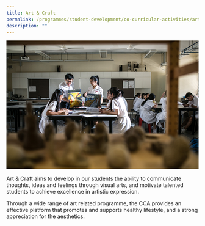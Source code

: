 ```yaml
---
title: Art & Craft
permalink: /programmes/student-development/co-curricular-activities/art-club/
description: ""
---
```

![](/images/CCA-Art-Club.jpeg)

Art & Craft aims to develop in our students the ability to communicate thoughts, ideas and feelings through visual arts, and motivate talented students to achieve excellence in artistic expression.

Through a wide range of art related programme, the CCA provides an effective platform that promotes and supports healthy lifestyle, and a strong appreciation for the aesthetics.
